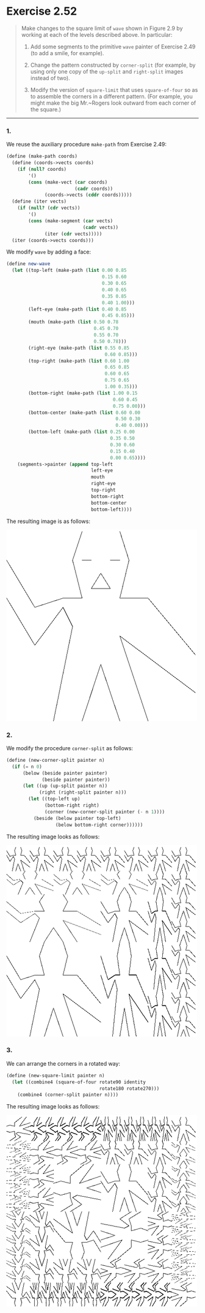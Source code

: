 # Exercise 2.52

> Make changes to the square limit of `wave` shown in Figure 2.9 by working at each of the levels described above.
> In particular:
>
> 1. Add some segments to the primitive `wave` painter of Exercise 2.49 (to add a smile, for example).
>
> 2. Change the pattern constructed by `corner-split` (for example, by using only one copy of the `up-split` and `right-split` images instead of two).
>
> 3. Modify the version of `square-limit` that uses `square-of-four` so as to assemble the corners in a different pattern.
>    (For example, you might make the big Mr.~Rogers look outward from each corner of the square.)

---



### 1.

We reuse the auxiliary procedure `make-path` from Exercise 2.49:
```scheme
(define (make-path coords)
  (define (coords->vects coords)
    (if (null? coords)
        '()
        (cons (make-vect (car coords)
                         (cadr coords))
              (coords->vects (cddr coords)))))
  (define (iter vects)
    (if (null? (cdr vects))
        '()
        (cons (make-segment (car vects)
                            (cadr vects))
              (iter (cdr vects)))))
  (iter (coords->vects coords)))
```
We modify `wave` by adding a face:
```scheme
(define new-wave
  (let ((top-left (make-path (list 0.00 0.85
                                   0.15 0.60
                                   0.30 0.65
                                   0.40 0.65
                                   0.35 0.85
                                   0.40 1.00)))
        (left-eye (make-path (list 0.40 0.85
                                   0.45 0.85)))
        (mouth (make-path (list 0.50 0.78
                                0.45 0.70
                                0.55 0.70
                                0.50 0.78)))
        (right-eye (make-path (list 0.55 0.85
                                    0.60 0.85)))
        (top-right (make-path (list 0.60 1.00
                                    0.65 0.85
                                    0.60 0.65
                                    0.75 0.65
                                    1.00 0.35)))
        (bottom-right (make-path (list 1.00 0.15
                                       0.60 0.45
                                       0.75 0.00)))
        (bottom-center (make-path (list 0.60 0.00
                                        0.50 0.30
                                        0.40 0.00)))
        (bottom-left (make-path (list 0.25 0.00
                                      0.35 0.50
                                      0.30 0.60
                                      0.15 0.40
                                      0.00 0.65))))
    (segments->painter (append top-left
                               left-eye
                               mouth
                               right-eye
                               top-right
                               bottom-right
                               bottom-center
                               bottom-left))))
```
The resulting image is as follows:

![new wave procedure](new-wave.png "new-wave")



### 2.

We modify the procedure `corner-split` as follows:
```scheme
(define (new-corner-split painter n)
  (if (= n 0)
      (below (beside painter painter)
             (beside painter painter))
      (let ((up (up-split painter n))
            (right (right-split painter n)))
        (let ((top-left up)
              (bottom-right right)
              (corner (new-corner-split painter (- n 1))))
          (beside (below painter top-left)
                  (below bottom-right corner))))))
```
The resulting image looks as follows:

![new corner-split procedure](new-corner-split.png "new-corner-split")



### 3.

We can arrange the corners in a rotated way:
```scheme
(define (new-square-limit painter n)
  (let ((combine4 (square-of-four rotate90 identity
                                  rotate180 rotate270)))
    (combine4 (corner-split painter n))))
```
The resulting image looks as follows:

![new square-limit procedure](new-square-limit.png "new-square-limit")
